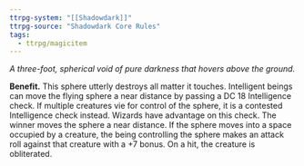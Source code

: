 ```yaml
---
ttrpg-system: "[[Shadowdark]]"
ttrpg-source: "Shadowdark Core Rules"
tags:
  - ttrpg/magicitem
---
```

*A three-foot, spherical void of pure darkness that hovers above the ground.*

**Benefit.** This sphere utterly destroys all matter it touches. Intelligent beings can move the flying sphere a near distance by passing a DC 18 Intelligence check. If multiple creatures vie for control of the sphere, it is a contested Intelligence check instead. Wizards have advantage on this check. The winner moves the sphere a near distance. If the sphere moves into a space occupied by a creature, the being controlling the sphere makes an attack roll against that creature with a +7 bonus. On a hit, the creature is obliterated.
